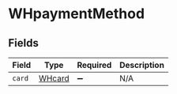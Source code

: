 # WHpaymentMethod


## Fields

| Field                                   | Type                                    | Required                                | Description                             |
| --------------------------------------- | --------------------------------------- | --------------------------------------- | --------------------------------------- |
| `card`                                  | [WHcard](../../models/shared/whcard.md) | :heavy_minus_sign:                      | N/A                                     |